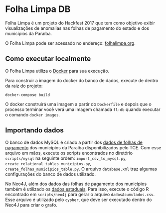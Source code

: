 # Folha Limpa DB

Folha Limpa é um projeto do Hackfest 2017 que tem como objetivo exibir visualizações de anomalias nas folhas de pagamento do estado e dos municípios da Paraíba.

O Folha Limpa pode ser acessado no endereço: [folhalimpa.org](http://folhalimpa.org/).

## Como executar localmente

O Folha Limpa utiliza o [Docker](https://www.docker.com) para sua execução.

Para construir a imagem do docker do banco de dados, execute de dentro da raiz do projeto:

`docker-compose build`

O docker construirá uma imagem a partir do `Dockerfile` e depois que o processo terminar você verá uma imagem chamada `fl-db` quando executar o comando `docker images`.

## Importando dados

O banco de dados MySQL é criado a partir dos [dados de folhas de pagamento]("https://dados.tce.pb.gov.br/TCE-PB-SAGRES-Folha_Pessoal_Esfera_Municipal.txt.gz") dos municípios da Paraíba disponibilizados pelo TCE.
Com esse arquivo em mãos, execute os scripts encontrados no diretório `scripts/mysql` na seguinte ordem:
`import_csv_to_mysql.py`, `create_relational_tables_municipios.py`, `create_folhas_municipios_table.py`.
O arquivo `database.xml` traz algumas configurações do banco de dados utilizado.

No Neo4J, além dos dados das folhas de pagamento dos municípios também é utilizado os [dados estaduais](https://dados.tce.pb.gov.br/TCE-PB-SAGRES-Folha_Pessoal_Esfera_Estadual.txt.gz).
Para isso, execute o código R encontrado em `scripts/neo4j` para gerar o arquivo `dadosAcumulados.csv`.
Esse arquivo é utilizado pelo `cypher`, que deve ser executado dentro do Neo4J para criar o grafo.

